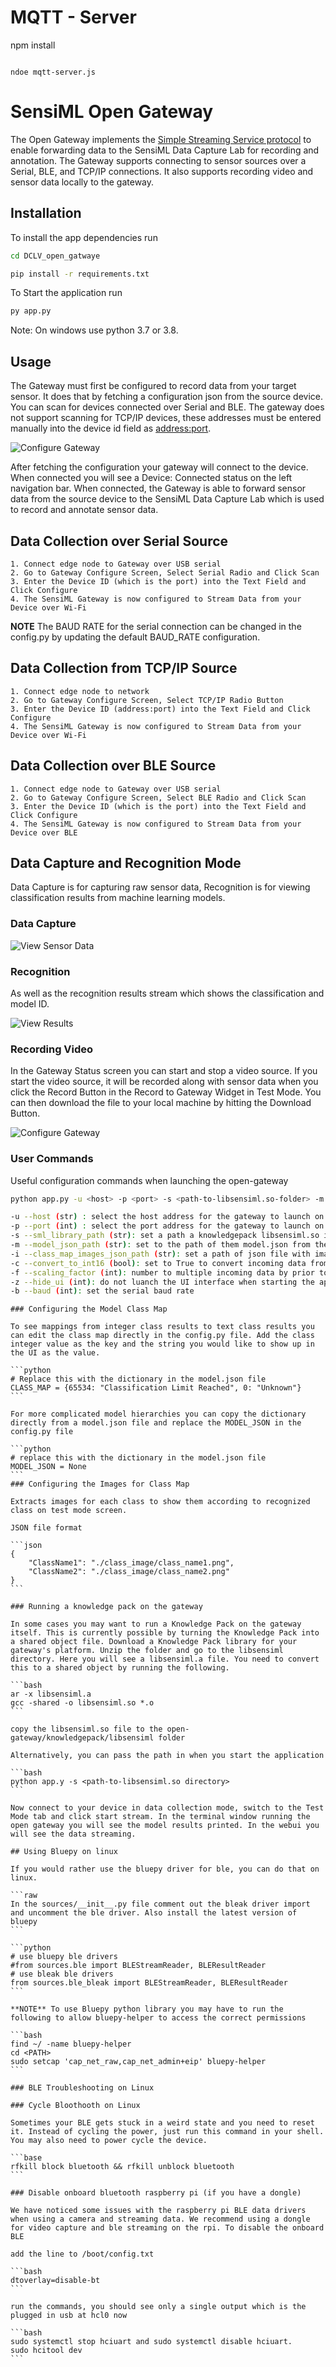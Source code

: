 # MQTT - Server
npm install 
```

ndoe mqtt-server.js
```
# SensiML Open Gateway

The Open Gateway implements the [Simple Streaming Service protocol](https://sensiml.com/documentation/simple-streaming-specification/introduction.html) to enable forwarding data to the SensiML Data Capture Lab for recording and annotation. The Gateway supports connecting to sensor sources over a Serial, BLE, and TCP/IP connections. It also supports recording video and sensor data locally to the gateway.

## Installation

To install the app dependencies run

```bash
cd DCLV_open_gatwaye

pip install -r requirements.txt
```

To Start the application run

```bash
py app.py
```

Note: On windows use python 3.7 or 3.8.

## Usage

The Gateway must first be configured to record data from your target sensor. It does that by fetching a configuration json from the source device. You can scan for devices connected over Serial and BLE. The gateway does not support scanning for TCP/IP devices, these addresses must be entered manually into the device id field as <address:port>.

![Configure Gateway](img/configure.png)

After fetching the configuration your gateway will connect to the device. When connected you will see a Device: Connected status on the left navigation bar. When connected, the Gateway is able to forward sensor data from the source device to the SensiML Data Capture Lab which is used to record and annotate sensor data.

## Data Collection over Serial Source

    1. Connect edge node to Gateway over USB serial
    2. Go to Gateway Configure Screen, Select Serial Radio and Click Scan
    3. Enter the Device ID (which is the port) into the Text Field and Click Configure
    4. The SensiML Gateway is now configured to Stream Data from your Device over Wi-Fi

**NOTE** The BAUD RATE for the serial connection can be changed in the config.py by updating the default BAUD_RATE configuration.

## Data Collection from TCP/IP Source

    1. Connect edge node to network
    2. Go to Gateway Configure Screen, Select TCP/IP Radio Button
    3. Enter the Device ID (address:port) into the Text Field and Click Configure
    4. The SensiML Gateway is now configured to Stream Data from your Device over Wi-Fi

## Data Collection over BLE Source

    1. Connect edge node to Gateway over USB serial
    2. Go to Gateway Configure Screen, Select BLE Radio and Click Scan
    3. Enter the Device ID (which is the port) into the Text Field and Click Configure
    4. The SensiML Gateway is now configured to Stream Data from your Device over BLE

## Data Capture and Recognition Mode

Data Capture is for capturing raw sensor data, Recognition is for viewing classification results from machine learning models.

### Data Capture

![View Sensor Data](img/stream.png)

### Recognition

As well as the recognition results stream which shows the classification and model ID.

![View Results](img/results.png)

### Recording Video

In the Gateway Status screen you can start and stop a video source. If you start the video source, it will be recorded along with sensor data when you click the Record Button in the Record to Gateway Widget in Test Mode. You can then download the file to your local machine by hitting the Download Button.

![Configure Gateway](img/status.png)

### User Commands

Useful configuration commands when launching the open-gateway

```bash
python app.py -u <host> -p <port> -s <path-to-libsensiml.so-folder> -m <path-to-model-json-file> -i  <classmap-images-json-file>

-u --host (str) : select the host address for the gateway to launch on
-p --port (int) : select the port address for the gateway to launch on
-s --sml_library_path (str): set a path a knowledgepack libsensiml.so in order to run the model against the live streaming gateway data
-m --model_json_path (str): set to the path of them model.json from the knowledgepack and this will use the class_map described in the model json file
-i --class_map_images_json_path (str): set a path of json file with images for the class_map, the recognition mode will use them to represent events result
-c --convert_to_int16 (bool): set to True to convert incoming data from float to int16 values
-f --scaling_factor (int): number to multiple incoming data by prior to converting to int16 from float
-z --hide_ui (int): do not luanch the UI interface when starting the application
-b --baud (int): set the serial baud rate

```

    ### Configuring the Model Class Map

    To see mappings from integer class results to text class results you can edit the class map directly in the config.py file. Add the class integer value as the key and the string you would like to show up in the UI as the value.

    ```python
    # Replace this with the dictionary in the model.json file
    CLASS_MAP = {65534: "Classification Limit Reached", 0: "Unknown"}
    ```

    For more complicated model hierarchies you can copy the dictionary directly from a model.json file and replace the MODEL_JSON in the config.py file

    ```python
    # replace this with the dictionary in the model.json file
    MODEL_JSON = None
    ```
    ### Configuring the Images for Class Map

    Extracts images for each class to show them according to recognized class on test mode screen.

    JSON file format

    ```json
    {
        "ClassName1": "./class_image/class_name1.png",
        "ClassName2": "./class_image/class_name2.png"
    }
    ```

    ### Running a knowledge pack on the gateway

    In some cases you may want to run a Knowledge Pack on the gateway itself. This is currently possible by turning the Knowledge Pack into a shared object file. Download a Knowledge Pack library for your gateway's platform. Unzip the folder and go to the libsensiml directory. Here you will see a libsensiml.a file. You need to convert this to a shared object by running the following.

    ```bash
    ar -x libsensiml.a
    gcc -shared -o libsensiml.so *.o
    ```

    copy the libsensiml.so file to the open-gateway/knowledgepack/libsensiml folder

    Alternatively, you can pass the path in when you start the application

    ```bash
    python app.y -s <path-to-libsensiml.so directory>
    ```

    Now connect to your device in data collection mode, switch to the Test Mode tab and click start stream. In the terminal window running the open gateway you will see the model results printed. In the webui you will see the data streaming.

    ## Using Bluepy on linux

    If you would rather use the bluepy driver for ble, you can do that on linux.

    ```raw
    In the sources/__init__.py file comment out the bleak driver import and uncomment the ble driver. Also install the latest version of bluepy
    ```

    ```python
    # use bluepy ble drivers
    #from sources.ble import BLEStreamReader, BLEResultReader
    # use bleak ble drivers
    from sources.ble_bleak import BLEStreamReader, BLEResultReader
    ```

    **NOTE** To use Bluepy python library you may have to run the following to allow bluepy-helper to access the correct permissions

    ```bash
    find ~/ -name bluepy-helper
    cd <PATH>
    sudo setcap 'cap_net_raw,cap_net_admin+eip' bluepy-helper
    ```

    ### BLE Troubleshooting on Linux

    ### Cycle Bloothooth on Linux

    Sometimes your BLE gets stuck in a weird state and you need to reset it. Instead of cycling the power, just run this command in your shell. You may also need to power cycle the device.

    ```base
    rfkill block bluetooth && rfkill unblock bluetooth
    ```

    ### Disable onboard bluetooth raspberry pi (if you have a dongle)

    We have noticed some issues with the raspberry pi BLE data drivers when using a camera and streaming data. We recommend using a dongle for video capture and ble streaming on the rpi. To disable the onboard BLE

    add the line to /boot/config.txt

    ```bash
    dtoverlay=disable-bt
    ```

    run the commands, you should see only a single output which is the plugged in usb at hcl0 now

    ```bash
    sudo systemctl stop hciuart and sudo systemctl disable hciuart.
    sudo hcitool dev
    ```
